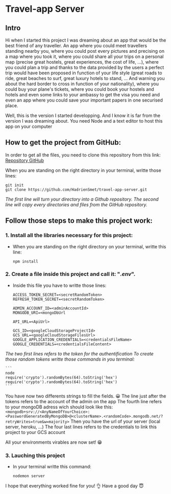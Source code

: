 # Travel-app Server

## Intro

Hi when I started this project I was dreaming about an app that would be the best friend of any traveller. An app where you could meet travellers standing nearby you, where you could post every pictures and precising on a map where you took it, where you could share all your trips on a personal map (precise great hostels, great experiences, the cost of life, ...), where you could plan a trip and thanks to the data provided by the users a perfect trip would have been proposed in function of your life style (great roads to ride, great beaches to surf, great luxury hotels to stand, ... And warning you about the hard border to cross in function of your nationality), where you could buy your plane's tickets, where you could book your hostels and hotels and even some links to your ambassy to get the visa you need and even an app where you could save your important papers in one securised place.

Well, this is the version I started developping. And I know it is far from the version I was dreaming about.
You need Node and a text editor to host this app on your computer

## How to get the project from GitHub:

In order to get all the files, you need to clone this repository from this link: [Repository GitHub](https://github.com/HadrienSmet/travel-app-server)

When you are standing on the right directory in your terminal, writte those lines:

```
git init
git clone https://github.com/HadrienSmet/travel-app-server.git
```

_The first line will turn your directory into a Github repository._
_The second line will copy every directories and files from the GitHub repository._

## Follow those steps to make this project work:

### 1. Install all the libraries necessary for this project:

- When you are standing on the right directory on your terminal, writte this line:
    ```
    npm install
    ```

### 2. Create a file inside this project and call it: "_.env_".

- Inside this file you have to writte those lines:

    ```
    ACCESS_TOKEN_SECRET=<secretRandomToken>
    REFRESH_TOKEN_SECRET=<secretRandomToken>

    ADMIN_ACCOUNT_ID=<adminAccountId>
    MONGODB_URI=<mongoDbUrl

    API_URL=<ApiUrl>

    GCS_ID=<googleCloudStorageProjectId>
    GCS_URL=<googleCloudStorageFilesUrl>
    GOOGLE_APPLICATION_CREDENTIALS=<credentialsFileName>
    GOOGLE_CREDENTIALS=<credentialsFileContent>
    ```
_The two first lines refers to the token for the authentification_
_To create those random tokens writte those commands in you terminal:_

    ```
    node
    require('crypto').randomBytes(64).toString('hex')
    require('crypto').randomBytes(64).toString('hex')
    ```

You have now two differents strings to fill the fields. :grinning:
The line just after the tokens refers to the account of the admin on the app
The fourth line refers to your mongoDB adress wich should look like this:
    ```
        <mongodb+srv://<AnyNameOfYourChoice>:<PasswordGeneratedByMongoDB>@<clusterName>.<randomCode>.mongodb.net/?retryWrites=true&w=majority>
    ```
Then you have the url of your server (local server, heroku, ...)
The four last lines refers to the credentials to link this project to your GCS account

All your environments virables are now set! :grin:

### 3. Lauching this project

- In your terminal writte this command:
    ```
    nodemon server
    ```

I hope that everything worked fine for you! :ok_hand:
Have a good day :innocent:
